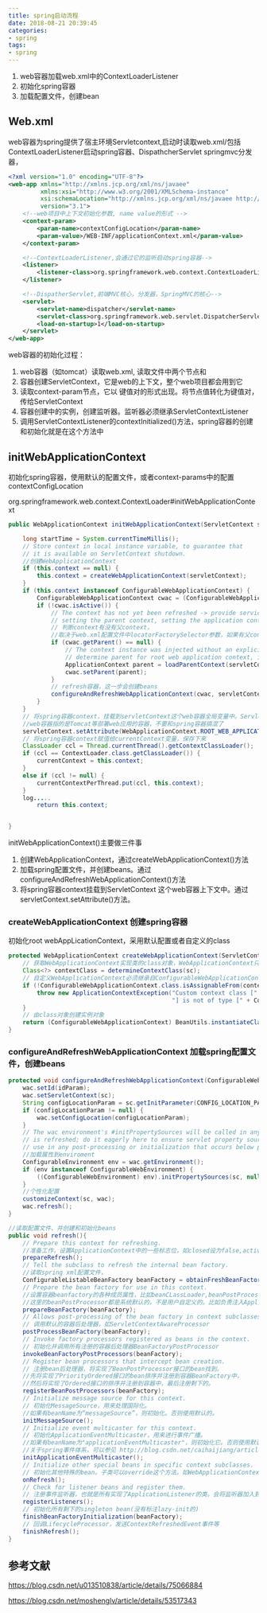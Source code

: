 ```yaml
---
title: spring启动流程
date: 2018-08-21 20:39:45
categories:
- spring
tags:
- spring
---
```


1. web容器加载web.xml中的ContextLoaderListener
2. 初始化spring容器
3. 加载配置文件，创建bean

<!--more-->

## Web.xml

web容器为spring提供了宿主环境Servletcontext,启动时读取web.xml/包括ContextLoaderListener启动spring容器、DispathcherServlet springmvc分发器，

```xml
<?xml version="1.0" encoding="UTF-8"?>
<web-app xmlns="http://xmlns.jcp.org/xml/ns/javaee"
         xmlns:xsi="http://www.w3.org/2001/XMLSchema-instance"
         xsi:schemaLocation="http://xmlns.jcp.org/xml/ns/javaee http://xmlns.jcp.org/xml/ns/javaee/web-app_3_1.xsd"
         version="3.1">
    <!--web项目中上下文初始化参数, name value的形式 -->
    <context-param>
        <param-name>contextConfigLocation</param-name>
        <param-value>/WEB-INF/applicationContext.xml</param-value>
    </context-param>

    <!--ContextLoaderListener,会通过它的监听启动spring容器-->
    <listener>
        <listener-class>org.springframework.web.context.ContextLoaderListener</listener-class>
    </listener>

    <!--DispatherServlet,前端MVC核心，分发器，SpringMVC的核心-->
    <servlet>
        <servlet-name>dispatcher</servlet-name>
        <servlet-class>org.springframework.web.servlet.DispatcherServlet</servlet-class>
        <load-on-startup>1</load-on-startup>
    </servlet>
</web-app>
```

web容器的初始化过程：

1. web容器（如tomcat）读取web.xml, 读取文件中两个节点和
2. 容器创建ServletContext，它是web的上下文，整个web项目都会用到它
3. 读取context-param节点，它以 键值对的形式出现。将节点值转化为键值对，传给ServletContext
4. 容器创建中的实例，创建监听器。监听器必须继承ServletContextListener
5. 调用ServletContextListener的contextInitialized()方法，spring容器的创建和初始化就是在这个方法中

##  initWebApplicationContext 

初始化spring容器，使用默认的配置文件，或者context-params中的配置contextConfigLocation

org.springframework.web.context.ContextLoader#initWebApplicationContext

```java
public WebApplicationContext initWebApplicationContext(ServletContext servletContext) {

    long startTime = System.currentTimeMillis();
    // Store context in local instance variable, to guarantee that
    // it is available on ServletContext shutdown.
    //创建WebApplicationContext
    if (this.context == null) {
        this.context = createWebApplicationContext(servletContext);
    }
    if (this.context instanceof ConfigurableWebApplicationContext) {
        ConfigurableWebApplicationContext cwac = (ConfigurableWebApplicationContext) this.context;
        if (!cwac.isActive()) {
            // The context has not yet been refreshed -> provide services such as
            // setting the parent context, setting the application context id, etc
            // 判断context有没有父context，
            //取决于web.xml配置文件中locatorFactorySelector参数，如果有父context，则加载它
            if (cwac.getParent() == null) {
                // The context instance was injected without an explicit parent ->
                // determine parent for root web application context, if any.
                ApplicationContext parent = loadParentContext(servletContext);
                cwac.setParent(parent);
            }
            // refresh容器，这一步会创建beans
            configureAndRefreshWebApplicationContext(cwac, servletContext);
        }
    }
    // 将spring容器context，挂载到servletContext这个web容器全局变量中。ServletContext是web容器的上下文
    //web容器指的是Tomcat等部署web应用的容器，不要和spring容器搞混了  
    servletContext.setAttribute(WebApplicationContext.ROOT_WEB_APPLICATION_CONTEXT_ATTRIBUTE, this.context);
    // 将spring容器context赋值给currentContext变量，保存下来
    ClassLoader ccl = Thread.currentThread().getContextClassLoader();
    if (ccl == ContextLoader.class.getClassLoader()) {
        currentContext = this.context;
    }
    else if (ccl != null) {
        currentContextPerThread.put(ccl, this.context);
    }
    log.....
        return this.context;


}
```

initWebApplicationContext()主要做三件事

1. 创建WebApplicationContext，通过createWebApplicationContext()方法
2. 加载spring配置文件，并创建beans。通过configureAndRefreshWebApplicationContext()方法
3. 将spring容器context挂载到ServletContext 这个web容器上下文中。通过servletContext.setAttribute()方法。

###  createWebApplicationContext 创建spring容器

初始化root webAppLicationContext，采用默认配置或者自定义的class

```java
protected WebApplicationContext createWebApplicationContext(ServletContext sc) {
    // 获取WebApplicationContext实现类的class对象，WebApplicationContext只是一个接口，需要有具体的实现类，默认的实现类是XmlWebApplicationContext
    Class<?> contextClass = determineContextClass(sc);
    // 自定义WebApplicationContext必须继承自ConfigurableWebApplicationContext
    if (!ConfigurableWebApplicationContext.class.isAssignableFrom(contextClass)) {
        throw new ApplicationContextException("Custom context class [" + contextClass.getName() +
                                              "] is not of type [" + ConfigurableWebApplicationContext.class.getName() + "]");
    }
    // 由class对象创建实例对象
    return (ConfigurableWebApplicationContext) BeanUtils.instantiateClass(contextClass);
}
```

### configureAndRefreshWebApplicationContext 加载spring配置文件，创建beans

```java
protected void configureAndRefreshWebApplicationContext(ConfigurableWebApplicationContext wac, ServletContext sc) {
    wac.setId(idParam);
    wac.setServletContext(sc);
    String configLocationParam = sc.getInitParameter(CONFIG_LOCATION_PARAM);
    if (configLocationParam != null) {
        wac.setConfigLocation(configLocationParam);
    }
    // The wac environment's #initPropertySources will be called in any case when the context
    // is refreshed; do it eagerly here to ensure servlet property sources are in place for
    // use in any post-processing or initialization that occurs below prior to #refresh
    //加载属性到enviroment
    ConfigurableEnvironment env = wac.getEnvironment();
    if (env instanceof ConfigurableWebEnvironment) {
        ((ConfigurableWebEnvironment) env).initPropertySources(sc, null);
    }
    //个性化配置
    customizeContext(sc, wac);
    wac.refresh();
}
```

```java
//读取配置文件、并创建和初始化beans
public void refresh(){
    // Prepare this context for refreshing.
    //准备工作，设置ApplicationContext中的一些标志位，如closed设为false,activer为true,等
    prepareRefresh();
    // Tell the subclass to refresh the internal bean factory.
    //读取spring xml配置文件，
    ConfigurableListableBeanFactory beanFactory = obtainFreshBeanFactory();
    // Prepare the bean factory for use in this context.
    //设置容器beanfactory的各种成员属性，比如beanCLassLoader,beanPostProcessors
    //这里的beanPostProcessor都是系统默认的，不是用户自定义的。比如负责注入ApplicationContext引用到各种Aware中的ApplicationContextAwareProcessor容器后处理器。
    prepareBeanFactory(beanFactory);
    // Allows post-processing of the bean factory in context subclasses.
    // 调用默认的容器后处理器，如ServletContextAwareProcessor
    postProcessBeanFactory(beanFactory);
    // Invoke factory processors registered as beans in the context.
    // 初始化并调用所有注册的容器后处理器BeanFactoryPostProcessor
    invokeBeanFactoryPostProcessors(beanFactory);
    // Register bean processors that intercept bean creation.
    // 注册bean后处理器，将实现了BeanPostProcessor接口的bean找到。
    //先将实现了PriorityOrdered接口的bean排序并注册到容器BeanFactory中，
    //然后将实现了Ordered接口的排序并注册到容器中，最后注册剩下的。
    registerBeanPostProcessors(beanFactory);
    // Initialize message source for this context.
    // 初始化MessageSource，用来处理国际化。
    //如果有beanName为“messageSource”，则初始化。否则使用默认的。
    initMessageSource();
    // Initialize event multicaster for this context.
    // 初始化ApplicationEventMulticaster，用来进行事件广播。
    //如果有beanName为"applicationEventMulticaster"，则初始化它。否则使用默认的SimpleApplicationEventMulticaster。广播事件会发送给所有监听器，也就是实现了ApplicationListener的类
    //关于spring事件体系，可以参见 http://blog.csdn.net/caihaijiang/article/details/7460888
    initApplicationEventMulticaster();
    // Initialize other special beans in specific context subclasses.
    // 初始化其他特殊的bean。子类可以override这个方法。如WebApplicationContext的themeSource
    onRefresh();
    // Check for listener beans and register them.
    // 注册事件监听器，也就是所有实现了ApplicationListener的类。会将监听器加入到事件广播器ApplicationEventMulticaster中，所以在广播时就可以发送消息给所有监听器了。
    registerListeners();
    // 初始化所有剩下的singleton bean(没有标注lazy-init的)
    finishBeanFactoryInitialization(beanFactory);
    // 回调LifecycleProcessor，发送ContextRefreshedEvent事件等
    finishRefresh();
}
```

## 参考文献

https://blog.csdn.net/u013510838/article/details/75066884

https://blog.csdn.net/moshenglv/article/details/53517343